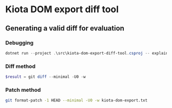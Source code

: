 # Kiota DOM export diff tool

## Generating a valid diff for evaluation

### Debugging

```PowerShell
dotnet run --project .\src\kiota-dom-export-diff-tool.csproj -- explain --path (Resolve-Path .\tests\resources\0001-temp-second-export.patch) -f
```

### Diff method

```PowerShell
$result = git diff --minimal -U0 -w
```

### Patch method

```bash
git format-patch -1 HEAD --minimal -U0 -w kiota-dom-export.txt
```
